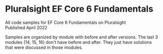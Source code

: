 # Pluralsight EF Core 6 Fundamentals  
All code samples for EF Core 6 Fundamentals on Pluralsight  
Published April 2022  

Samples are organized by module with before and after versions. The last 3 modules (14, 15, 16) don't have before and after. They just have solutions that were discussed in those modules.

